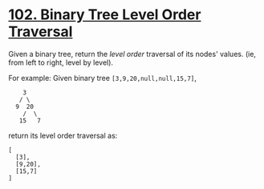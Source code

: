 [102. Binary Tree Level Order Traversal](https://leetcode.com/problems/binary-tree-level-order-traversal/)
========================================

Given a binary tree, return the _level order_ traversal of its nodes' values.
(ie, from left to right, level by level).

For example:
Given binary tree `[3,9,20,null,null,15,7]`,
```
    3
   / \
  9  20
    /  \
   15   7
```
return its level order traversal as:
```
[
  [3],
  [9,20],
  [15,7]
]
```
